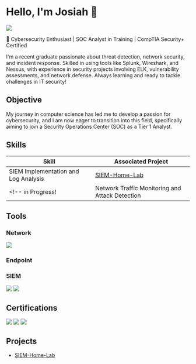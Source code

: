 # Hello, I'm Josiah 👋
<a href="http://www.linkedin.com/in/josiahsam"><img src="https://img.shields.io/badge/-LinkedIn-0072b1?&style=for-the-badge&logo=linkedin&logoColor=white" /></a>

🚀 Cybersecurity Enthusiast | SOC Analyst in Training | CompTIA Security+ Certified

I'm a recent graduate passionate about threat detection, network security, and incident response. Skilled in using tools like Splunk, Wireshark, and Nessus, with experience in security projects involving ELK, vulnerability assessments, and network defense. Always learning and ready to tackle challenges in IT security!


## Objective
My journey in computer science has led me to develop a passion for cybersecurity, and I am now eager to transition into this field, specifically aiming to join a Security Operations Center (SOC) as a Tier 1 Analyst.

## Skills
| Skill                                         | Associated Project         |
|-----------------------------------------------|----------------------------|
| SIEM Implementation and Log Analysis       | <a href="https://github.com/Josam85/SIEM-Home-Lab">SIEM-Home-Lab</a>|
<!-- in Progress! | Network Traffic Monitoring and Attack Detection | <a href="https://google.com">Detection Lab</a>| -->


## Tools

### Network
<div>
    <img src="https://img.shields.io/badge/-Wireshark-1679A7?&style=for-the-badge&logo=Wireshark&logoColor=white" />
</div>

### Endpoint
<div>

</div>

### SIEM
<div>
    <img src="https://img.shields.io/badge/-Wazuh-EE7624?style=for-the-badge&logo=Wazuh&logoColor=white" />
    <img src="https://img.shields.io/badge/-Splunk-000000?&style=for-the-badge&logo=Splunk&logoColor=white" />
</div>

## Certifications
<div>
<img src="https://img.shields.io/badge/-Security%2B-FF0000?&style=for-the-badge&logo=CompTIA&logoColor=white" />
<img src="https://img.shields.io/badge/-Cisco%20Linux%20Essentials-2F9D27?&style=for-the-badge&logo=Cisco&logoColor=white" />
<img src="https://img.shields.io/badge/-Cisco%20Network%20Essentials-6A1B9A?&style=for-the-badge&logo=Cisco&logoColor=white" />

</div>

## Projects
- <a href="https://github.com/Josam85/SIEM-Home-Lab">SIEM-Home-Lab</a>

